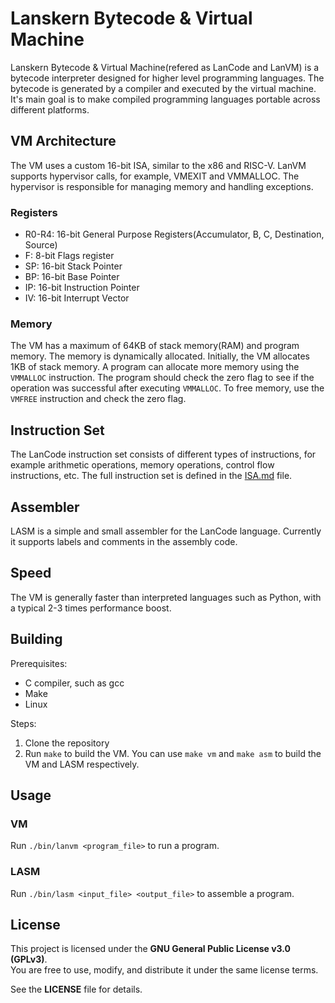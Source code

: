 # Lanskern Bytecode & Virtual Machine
Lanskern Bytecode & Virtual Machine(refered as LanCode and LanVM) is a bytecode interpreter designed for higher level programming languages. The bytecode is generated by a compiler and executed by the virtual machine. It's main goal is to make compiled programming languages portable across different platforms.

## VM Architecture
The VM uses a custom 16-bit ISA, similar to the x86 and RISC-V. LanVM supports hypervisor calls, for example, VMEXIT and VMMALLOC. The hypervisor is responsible for managing memory and handling exceptions.

### Registers
- R0-R4: 16-bit General Purpose Registers(Accumulator, B, C, Destination, Source)
- F: 8-bit Flags register
- SP: 16-bit Stack Pointer
- BP: 16-bit Base Pointer
- IP: 16-bit Instruction Pointer
- IV: 16-bit Interrupt Vector

### Memory
The VM has a maximum of 64KB of stack memory(RAM) and program memory. The memory is dynamically allocated. Initially, the VM allocates 1KB of stack memory. A program can allocate more memory using the `VMMALLOC` instruction. The program should check the zero flag to see if the operation was successful after executing `VMMALLOC`. To free memory, use the `VMFREE` instruction and check the zero flag.

## Instruction Set
The LanCode instruction set consists of different types of instructions, for example arithmetic operations, memory operations, control flow instructions, etc. The full instruction set is defined in the [ISA.md](ISA.md) file.

## Assembler
LASM is a simple and small assembler for the LanCode language. Currently it supports labels and comments in the assembly code.

## Speed
The VM is generally faster than interpreted languages such as Python, with a typical 2-3 times performance boost.

## Building
Prerequisites:
- C compiler, such as gcc
- Make
- Linux

Steps:
1. Clone the repository
2. Run `make` to build the VM. You can use `make vm` and `make asm` to build the VM and LASM respectively.

## Usage

### VM
Run `./bin/lanvm <program_file>` to run a program.

### LASM
Run `./bin/lasm <input_file> <output_file>` to assemble a program.

## License
This project is licensed under the **GNU General Public License v3.0 (GPLv3)**.  
You are free to use, modify, and distribute it under the same license terms.

See the **LICENSE** file for details.